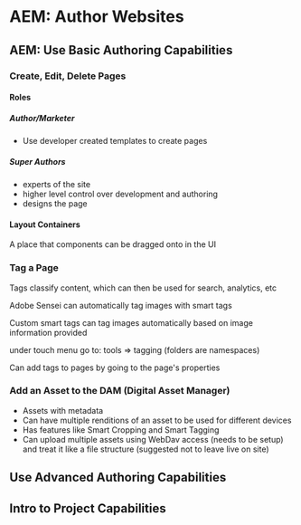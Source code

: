 # AEM: Author Websites

## AEM: Use Basic Authoring Capabilities

### Create, Edit, Delete Pages

#### Roles

##### Author/Marketer

-   Use developer created templates to create pages

##### Super Authors

-   experts of the site
-   higher level control over development and authoring
-   designs the page

#### Layout Containers

A place that components can be dragged onto in the UI

### Tag a Page

Tags classify content, which can then be used for search, analytics, etc

Adobe Sensei can automatically tag images with smart tags

Custom smart tags can tag images automatically based on image information provided

under touch menu go to: tools => tagging (folders are namespaces)

Can add tags to pages by going to the page's properties

### Add an Asset to the DAM (Digital Asset Manager)

-   Assets with metadata
-   Can have multiple renditions of an asset to be used for different devices
-   Has features like Smart Cropping and Smart Tagging
-   Can upload multiple assets using WebDav access (needs to be setup) and treat it like a file structure (suggested not to leave live on site)

## Use Advanced Authoring Capabilities

## Intro to Project Capabilities
